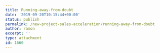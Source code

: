 ```yaml
---
title: Running-away-from-doubt
date: '2019-09-20T10:15:44+00:00'
status: publish
permalink: /new-project-sales-acceleration/running-away-from-doubt
author: ramon
excerpt: ''
type: attachment
id: 1660
---
```

<!DOCTYPE html PUBLIC "-//W3C//DTD HTML 4.0 Transitional//EN" "http://www.w3.org/TR/REC-html40/loose.dtd">
<?xml encoding="UTF-8">
